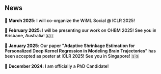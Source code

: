 ## News

<div class="news-section" style="margin-top: 20px; margin-bottom: 40px;">
  <ul class="news-list" style="list-style-type: none; padding-left: 0;">
    <li class="news-item" style="margin-bottom: 15px; color: #000; font-weight: 500;">
      🎉 <strong style="color: #000;">March 2025</strong>: I will co-organize the WiML Social @ ICLR 2025!
    </li>
    <li class="news-item" style="margin-bottom: 15px; color: #000; font-weight: 500;">
      🎉 <strong style="color: #000;">February 2025</strong>: I will be presenting our work on OHBM 2025! See you in Brisbane, Australia! 🇦🇺
    </li>
    <li class="news-item" style="margin-bottom: 15px; color: #000; font-weight: 500;">
      🎉 <strong style="color: #000;">January 2025</strong>: Our paper "<span style="font-weight: 600; color: #000;">Adaptive Shrinkage Estimation for Personalized Deep Kernel Regression in Modeling Brain Trajectories</span>" has been accepted as poster at ICLR 2025! See you in Singapore! 🇸🇬
    </li>
    <li class="news-item" style="margin-bottom: 15px; color: #000; font-weight: 500;">
      🎉 <strong style="color: #000;">December 2024</strong>: I am officially a PhD Candidate!
    </li>
  </ul>
</div>

<style>
.news-section h2 {
  color: #333;
  font-weight: 700;
}
</style>

